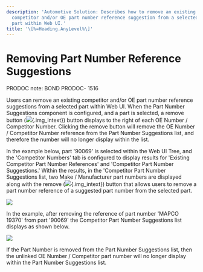 ```yaml
---
description: 'Automotive Solution: Describes how to remove an existing
  competitor and/or OE part number reference suggestion from a selected
  part within Web UI.'
title: '\[%=Heading.AnyLevel%\]'
---
```


Removing Part Number Reference Suggestions
==========================================

PRODOC note: BOND PRODOC- 1516

Users can remove an existing competitor and/or OE part number reference
suggestions from a selected part within Web UI. When the Part Number
Suggestions component is configured, and a part is selected, a remove
button
(![](../../Resources/Images/Competitor%20OE%20Number/51.png){.img_intext})
button displays to the right of each OE Number / Competitor Number.
Clicking the remove button will remove the OE Number / Competitor Number
reference from the Part Number Suggestions list, and therefore the
number will no longer display within the list.

In the example below, part \'90069\' is selected within the Web UI Tree,
and the \'Competitor Numbers\' tab is configured to display results for
\'Existing Competitor Part Number References\' and \'Competitor Part
Number Suggestions.\' Within the results, in the \'Competitor Part
Number Suggestions list, two Make / Manufacturer part numbers are
displayed along with the remove
(![](../../Resources/Images/Competitor%20OE%20Number/51.png){.img_intext})
button that allows users to remove a part number reference of a
suggested part number from the selected part.

![](../../Resources/Images/Competitor%20OE%20Number/40.png)

In the example, after removing the reference of part number \'MAPCO
19370\' from part \'90069\' the Competitor Part Number Suggestions list
displays as shown below.

![](../../Resources/Images/Competitor%20OE%20Number/42.png)

If the Part Number is removed from the Part Number Suggestions list,
then the unlinked OE Number / Competitor part number will no longer
display within the Part Number Suggestions list.
